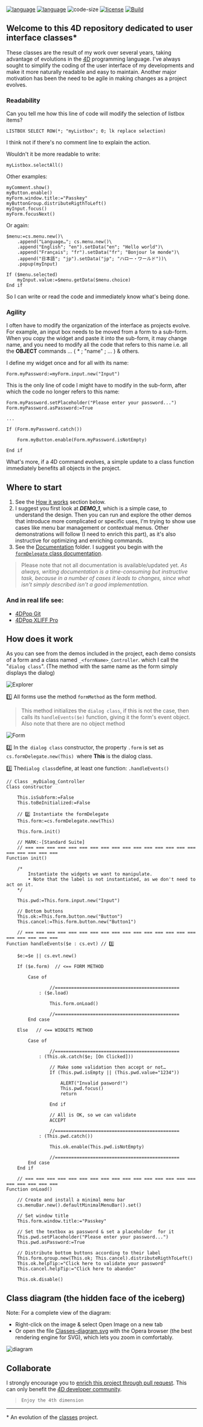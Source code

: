 [![language](https://img.shields.io/static/v1?label=language&message=4d&color=blue)](https://developer.4d.com/)
[![language](https://img.shields.io/github/languages/top/vdelachaux/UI-with-Class.svg)](https://developer.4d.com/)
![code-size](https://img.shields.io/github/languages/code-size/vdelachaux/UI-with-Class.svg)
[![license](https://img.shields.io/github/license/vdelachaux/UI-with-Class)](LICENSE)
[![Build](https://github.com/vdelachaux/UI-with-Class/actions/workflows/build.yml/badge.svg)](https://github.com/vdelachaux/UI-with-Class/actions/workflows/build.yml)

## Welcome to this 4D repository dedicated to user interface classes* 

These classes are the result of my work over several years, taking advantage of evolutions in the [4D](https://4d.com) programming language. I've always sought to simplify the coding of the user interface of my developments and make it more naturally readable and easy to maintain. Another major motivation has been the need to be agile in making changes as a project evolves.

### Readability

Can you tell me how this line of code will modify the selection of listbox items?

```4d
LISTBOX SELECT ROW(*; "myListbox"; 0; lk replace selection)
```

I think not if there's no comment line to explain the action.

Wouldn't it be more readable to write:

```4d
myListbox.selectAll()
```
Other examples:

```4d
myComment.show()
myButton.enable()
myForm.window.title:="Passkey"
myButtonGroup.distributeRigthToLeft()
myInput.focus()
myForm.focusNext()

```

Or again:

```4d
$menu:=cs.menu.new()\
	.append("Language…"; cs.menu.new()\
	.append("English"; "en").setData("en"; "Hello world")\
	.append("Français"; "fr").setData("fr"; "Bonjour le monde")\
	.append("日本語"; "jp").setData("jp"; "ハロー・ワールド"))\
	.popup(myInput)
	
If ($menu.selected)
	myInput.value:=$menu.getData($menu.choice)
End if 	
```

So I can write or read the code and immediately know what's being done.

### Agility

I often have to modify the organization of the interface as projects evolve. For example, an input box needs to be moved from a form to a sub-form. When you copy the widget and paste it into the sub-form, it may change name, and you need to modify all the code that refers to this name i.e. all the **OBJECT** commands ... ( * ; "name" ; ... ) & others.

I define my widget once and for all with its name:

```4d
Form.myPassword:=myForm.input.new("Input")
```

This is the only line of code I might have to modify in the sub-form, after which the code no longer refers to this name:

```4d
Form.myPassword.setPlaceholder("Please enter your password...")
Form.myPassword.asPassword:=True

...

If (Form.myPassword.catch())
	
	Form.myButton.enable(Form.myPassword.isNotEmpty)
	
End if 
```
What's more, if a 4D command evolves, a simple update to a class function immediately benefits all objects in the project.

## Where to start

1. See the [How it works](#how) section below.
1. I suggest you first look at ***DEMO_1***, which is a simple case, to understand the design. Then you can run and explore the other demos that introduce more complicated or specific uses, I'm trying to show use cases like menu bar management or contextual menus.  Other demonstrations will follow (I need to enrich this part), as it's also instructive for optimizing and enriching commands. 
1. See the [Documentation](Documentation/Classes/) folder. I suggest you begin with the [`formDelegate` class documentation](Documentation/Classes/formDelegate.md).

> Please note that not all documentation is available/updated yet.   *As always, writing documentation is a time-consuming but instructive task, because in a number of cases it leads to changes, since what isn't simply described isn't a good implementation.*

### And in real life see:

* [4DPop Git](https://github.com/vdelachaux/4DPop-Git)
* [4DPop XLIFF Pro](https://github.com/vdelachaux/4DPop-XLIFF-Pro)

## <a name="how">How does it work</a>

As you can see from the demos included in the project, each demo consists of a form and a class named `_<fornName>_Controller`. which I call the "`dialog class`". (The method with the same name as the form simply displays the dialog)

![Explorer](README/explorer.png)

1️⃣ All forms use the method `formMethod` as the form method.    
>This method initializes the `dialog class`, if this is not the case, then calls its `handleEvents($e)` function, giving it the form's event object.    
>Also note that there are no object method

![Form](README/form.png)

2️⃣ In the` dialog class` constructor, the property `.form` is set as `cs.formDelegate.new(This) `where **This** is the dialog class.

3️⃣ The` dialog class `define, at least one function:  `.handleEvents()`

```4d
// Class _myDialog_Controller
Class constructor
	
	This.isSubform:=False
	This.toBeInitialized:=False
	
	// 2️⃣ Instantiate the formDelegate
	This.form:=cs.formDelegate.new(This)
	
	This.form.init()
	
	// MARK:-[Standard Suite]
	// === === === === === === === === === === === === === === === === === === === === ===
Function init()
	
	/*
		Instantiate the widgets we want to manipulate.
		• Note that the label is not instantiated, as we don't need to act on it.
	*/
	
	This.pwd:=This.form.input.new("Input")
	
	// Bottom buttons
	This.ok:=This.form.button.new("Button")
	This.cancel:=This.form.button.new("Button1")
	
	// === === === === === === === === === === === === === === === === === === === === ===
Function handleEvents($e : cs.evt) // 3️⃣
	
	$e:=$e || cs.evt.new()
	
	If ($e.form)  // <== FORM METHOD
		
		Case of 
				
				//==============================================
			: ($e.load)
				
				This.form.onLoad()
				
				//==============================================
		End case 
		
	Else   // <== WIDGETS METHOD
		
		Case of 
				
				//==============================================
			: (This.ok.catch($e; [On Clicked]))
				
				// Make some validation then accept or not…
				If (This.pwd.isEmpty || (This.pwd.value="1234"))
					
					ALERT("Invalid pasword!")
					This.pwd.focus()
					return 
					
				End if 
				
				// All is OK, so we can validate
				ACCEPT
				
				//==============================================
			: (This.pwd.catch())
				
				This.ok.enable(This.pwd.isNotEmpty)
				
				//==============================================
		End case 
	End if 
	
	// === === === === === === === === === === === === === === === === === === === === ===
Function onLoad()
	
	// Create and install a minimal menu bar
	cs.menuBar.new().defaultMinimalMenuBar().set()
	
	// Set window title
	This.form.window.title:="Passkey"
	
	// Set the textbox as password & set a placeholder  for it
	This.pwd.setPlaceholder("Please enter your password...")
	This.pwd.asPassword:=True
	
	// Distribute bottom buttons according to their label
	This.form.group.new(This.ok; This.cancel).distributeRigthToLeft()
	This.ok.helpTip:="Click here to validate your password"
	This.cancel.helpTip:="Click here to abandon"
	
	This.ok.disable()	
```

## Class diagram (the hidden face of the iceberg)

Note: For a complete view of the diagram:
* Right-click on the image & select Open Image on a new tab
* Or open the file [Classes-diagram.svg](Classes-diagram.svg) with the Opera browser (the best rendering engine for SVG), which lets you zoom in comfortably.

![diagram](Classes-diagram.svg)

## Collaborate

I strongly encourage you to [enrich this project through pull request](CONTRIBUTING.md). This can only benefit the [4D developer community](https://discuss.4d.com). 

> `Enjoy the 4th dimension`

----
\* An evolution of the [classes](https://github.com/vdelachaux/classes) project.


